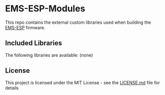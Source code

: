 # EMS-ESP-Modules

This repo contains the external custom libraries used when building the [EMS-ESP](https://github.com/emsesp/EMS-ESP32) firmware.

## Included Libraries

The following libraries are available:
 (none)

## License

This project is licensed under the MIT License - see the [LICENSE.md](LICENSE.md) file for details

